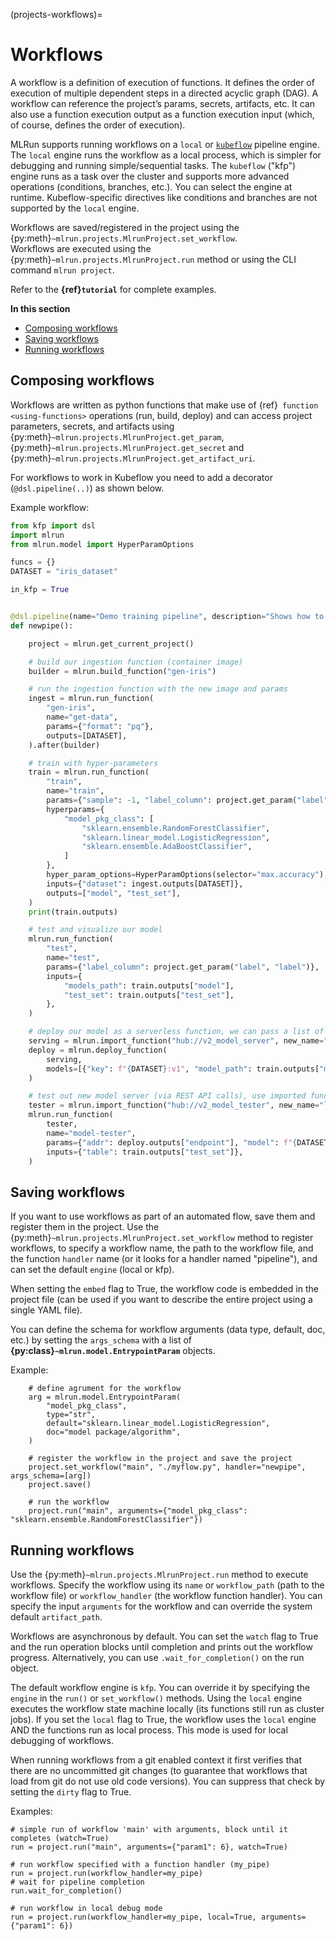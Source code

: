 (projects-workflows)=
# Workflows

A workflow is a definition of execution of functions. It defines the order of execution of multiple dependent steps in a  directed acyclic graph (DAG). A workflow 
can reference the project’s params, secrets, artifacts, etc. It can also use a function execution output as a function execution 
input (which, of course, defines the order of execution).

MLRun supports running workflows on a `local` or [`kubeflow`](https://www.kubeflow.org/docs/components/pipelines/overview/pipelines-overview/) pipeline engine. The `local` engine runs the workflow as a 
local process, which is simpler for debugging and running simple/sequential tasks. The `kubeflow` ("kfp") engine runs as a task over the 
cluster and supports more advanced operations (conditions, branches, etc.). You can select the engine at runtime. Kubeflow-specific
directives like conditions and branches are not supported by the `local` engine.

Workflows are saved/registered in the project using the {py:meth}`~mlrun.projects.MlrunProject.set_workflow`.  
Workflows are executed using the {py:meth}`~mlrun.projects.MlrunProject.run` method or using the CLI command `mlrun project`.

Refer to the **{ref}`tutorial`** for complete examples.

**In this section**
* [Composing workflows](#composing-workflows)
* [Saving workflows](#saving-workflows)
* [Running workflows](#running-workflows)

## Composing workflows

Workflows are written as python functions that make use of {ref}` function <using-functions>` operations (run, build, deploy)
and can access project parameters, secrets, and artifacts using {py:meth}`~mlrun.projects.MlrunProject.get_param`, {py:meth}`~mlrun.projects.MlrunProject.get_secret` and {py:meth}`~mlrun.projects.MlrunProject.get_artifact_uri`.

For workflows to work in Kubeflow you need to add a decorator (`@dsl.pipeline(..)`) as shown below.

Example workflow:

```python
from kfp import dsl
import mlrun
from mlrun.model import HyperParamOptions

funcs = {}
DATASET = "iris_dataset"

in_kfp = True


@dsl.pipeline(name="Demo training pipeline", description="Shows how to use mlrun.")
def newpipe():

    project = mlrun.get_current_project()

    # build our ingestion function (container image)
    builder = mlrun.build_function("gen-iris")

    # run the ingestion function with the new image and params
    ingest = mlrun.run_function(
        "gen-iris",
        name="get-data",
        params={"format": "pq"},
        outputs=[DATASET],
    ).after(builder)

    # train with hyper-parameters
    train = mlrun.run_function(
        "train",
        name="train",
        params={"sample": -1, "label_column": project.get_param("label", "label"), "test_size": 0.10},
        hyperparams={
            "model_pkg_class": [
                "sklearn.ensemble.RandomForestClassifier",
                "sklearn.linear_model.LogisticRegression",
                "sklearn.ensemble.AdaBoostClassifier",
            ]
        },
        hyper_param_options=HyperParamOptions(selector="max.accuracy"),
        inputs={"dataset": ingest.outputs[DATASET]},
        outputs=["model", "test_set"],
    )
    print(train.outputs)

    # test and visualize our model
    mlrun.run_function(
        "test",
        name="test",
        params={"label_column": project.get_param("label", "label")},
        inputs={
            "models_path": train.outputs["model"],
            "test_set": train.outputs["test_set"],
        },
    )

    # deploy our model as a serverless function, we can pass a list of models to serve
    serving = mlrun.import_function("hub://v2_model_server", new_name="serving")
    deploy = mlrun.deploy_function(
        serving,
        models=[{"key": f"{DATASET}:v1", "model_path": train.outputs["model"]}],
    )

    # test out new model server (via REST API calls), use imported function
    tester = mlrun.import_function("hub://v2_model_tester", new_name="live_tester")
    mlrun.run_function(
        tester,
        name="model-tester",
        params={"addr": deploy.outputs["endpoint"], "model": f"{DATASET}:v1"},
        inputs={"table": train.outputs["test_set"]},
    )
```

## Saving workflows

If you want to use workflows as part of an automated flow, save them and register them in the project. 
Use the {py:meth}`~mlrun.projects.MlrunProject.set_workflow` method to register workflows, to specify a workflow name, 
the path to the workflow file, and the function `handler` name (or it looks for a handler named "pipeline"), and can
set the default `engine` (local or kfp).

When setting the `embed` flag to True, the workflow code is embedded in the project file (can be used if you want to 
describe the entire project using a single YAML file).

You can define the schema for workflow arguments (data type, default, doc, etc.) by setting the `args_schema` with a list 
of **{py:class}`~mlrun.model.EntrypointParam`** objects.

Example:

        # define agrument for the workflow
        arg = mlrun.model.EntrypointParam(
            "model_pkg_class",
            type="str",
            default="sklearn.linear_model.LogisticRegression",
            doc="model package/algorithm",
        )
        
        # register the workflow in the project and save the project
        project.set_workflow("main", "./myflow.py", handler="newpipe", args_schema=[arg])
        project.save()
        
        # run the workflow
        project.run("main", arguments={"model_pkg_class": "sklearn.ensemble.RandomForestClassifier"})

## Running workflows

Use the {py:meth}`~mlrun.projects.MlrunProject.run` method to execute workflows. Specify the workflow using its `name`
or `workflow_path` (path to the workflow file) or `workflow_handler` (the workflow function handler).
You can specify the input `arguments` for the workflow and can override the system default `artifact_path`.

Workflows are asynchronous by default. You can set the `watch` flag to True and the run operation blocks until 
completion and prints out the workflow progress. Alternatively, you can use `.wait_for_completion()` on the run object.

The default workflow engine is `kfp`. You can override it by specifying the `engine` in the `run()` or `set_workflow()` methods. 
Using the `local` engine executes the workflow state machine locally (its functions still run as cluster jobs).
If you set the `local` flag to True, the workflow uses the `local` engine AND the functions run as local process.
This mode is used for local debugging of workflows.

When running workflows from a git enabled context it first verifies that there are no uncommitted git changes 
(to guarantee that workflows that load from git do not use old code versions). You can suppress that check by setting the `dirty` flag to True.

Examples:

    # simple run of workflow 'main' with arguments, block until it completes (watch=True)
    run = project.run("main", arguments={"param1": 6}, watch=True)
    
    # run workflow specified with a function handler (my_pipe)
    run = project.run(workflow_handler=my_pipe)
    # wait for pipeline completion
    run.wait_for_completion()
    
    # run workflow in local debug mode
    run = project.run(workflow_handler=my_pipe, local=True, arguments={"param1": 6})
